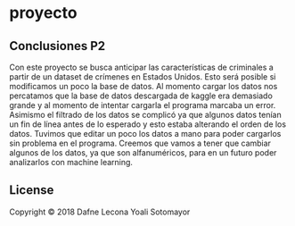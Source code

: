 # proyecto

## Conclusiones P2
Con este proyecto se busca anticipar las características de criminales a partir de un dataset de crímenes en Estados Unidos. Esto será posible si modificamos un poco la base de datos.
Al momento cargar los datos nos percatamos que la base de datos descargada de kaggle era demasiado grande y al momento de intentar cargarla el programa marcaba un error. Asimismo el filtrado de los datos se complicó ya que algunos datos tenían un fin de línea antes de lo esperado y esto estaba alterando el orden de los datos. Tuvimos que editar un poco los datos a mano para poder cargarlos sin problema en el programa.
Creemos que vamos a tener que cambiar algunos de los datos, ya que son alfanuméricos, para en un futuro poder analizarlos con machine learning. 

## License

Copyright © 2018 Dafne Lecona Yoali Sotomayor

